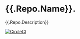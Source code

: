 # {{.Repo.Name}}.
{{.Repo.Description}}

[![CircleCI](https://circleci.com/gh/{{.Repo.Owner.Login}}/{{.Repo.Name}}/tree/master.svg?style=svg)](https://circleci.com/gh/{{.Repo.Owner.Login}}/{{.Repo.Name}}/tree/master)
